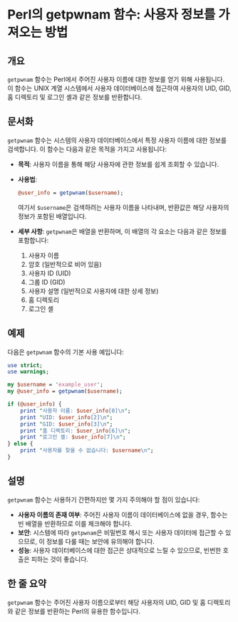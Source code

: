 <!--
Meta Description: # Perl의 getpwnam 함수: 사용자 정보를 가져오는 방법 ## 개요 `getpwnam` 함수는 Perl에서 주어진 사용자 이름에 대한 정보를 얻기 위해 사용됩니다. 이 함수는 UNIX 계열 시스템에서 사용자 데이터베이스에 접근하여 사용자의 UID, GID, 홈...
Meta Keywords: 사용자, getpwnam, 정보를, user_info, 함수는
-->

# Perl의 getpwnam 함수: 사용자 정보를 가져오는 방법

## 개요
`getpwnam` 함수는 Perl에서 주어진 사용자 이름에 대한 정보를 얻기 위해 사용됩니다. 이 함수는 UNIX 계열 시스템에서 사용자 데이터베이스에 접근하여 사용자의 UID, GID, 홈 디렉토리 및 로그인 셸과 같은 정보를 반환합니다.

## 문서화
`getpwnam` 함수는 시스템의 사용자 데이터베이스에서 특정 사용자 이름에 대한 정보를 검색합니다. 이 함수는 다음과 같은 목적을 가지고 사용됩니다:

- **목적**: 사용자 이름을 통해 해당 사용자에 관한 정보를 쉽게 조회할 수 있습니다.
  
- **사용법**: 
  ```perl
  @user_info = getpwnam($username);
  ```
  여기서 `$username`은 검색하려는 사용자 이름을 나타내며, 반환값은 해당 사용자의 정보가 포함된 배열입니다.

- **세부 사항**:
  `getpwnam`은 배열을 반환하며, 이 배열의 각 요소는 다음과 같은 정보를 포함합니다:
  1. 사용자 이름
  2. 암호 (일반적으로 비어 있음)
  3. 사용자 ID (UID)
  4. 그룹 ID (GID)
  5. 사용자 설명 (일반적으로 사용자에 대한 상세 정보)
  6. 홈 디렉토리
  7. 로그인 셸

## 예제
다음은 `getpwnam` 함수의 기본 사용 예입니다:

```perl
use strict;
use warnings;

my $username = 'example_user';
my @user_info = getpwnam($username);

if (@user_info) {
    print "사용자 이름: $user_info[0]\n";
    print "UID: $user_info[2]\n";
    print "GID: $user_info[3]\n";
    print "홈 디렉토리: $user_info[6]\n";
    print "로그인 셸: $user_info[7]\n";
} else {
    print "사용자를 찾을 수 없습니다: $username\n";
}
```

## 설명
`getpwnam` 함수는 사용하기 간편하지만 몇 가지 주의해야 할 점이 있습니다:

- **사용자 이름의 존재 여부**: 주어진 사용자 이름이 데이터베이스에 없을 경우, 함수는 빈 배열을 반환하므로 이를 체크해야 합니다.
- **보안**: 시스템에 따라 `getpwnam`은 비밀번호 해시 또는 사용자 데이터에 접근할 수 있으므로, 이 정보를 다룰 때는 보안에 유의해야 합니다.
- **성능**: 사용자 데이터베이스에 대한 접근은 상대적으로 느릴 수 있으므로, 빈번한 호출은 피하는 것이 좋습니다.

## 한 줄 요약
`getpwnam` 함수는 주어진 사용자 이름으로부터 해당 사용자의 UID, GID 및 홈 디렉토리와 같은 정보를 반환하는 Perl의 유용한 함수입니다.